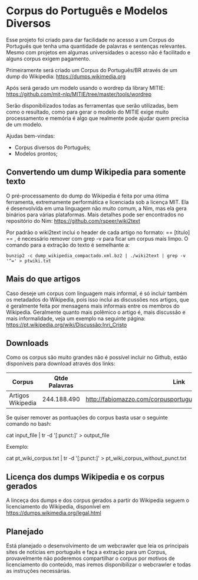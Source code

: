 # Corpus do Português e Modelos Diversos

Esse projeto foi criado para dar facilidade no acesso a um Corpus do Português que tenha uma quantidade de palavras e sentenças relevantes. Mesmo com projetos em algumas universidades o acesso não é facilitado e alguns corpus exigem pagamento. 

Primeiramente será criado um Corpus do Português/BR através de um dump do Wikipedia: https://dumps.wikimedia.org

Após será gerado um modelo usando o wordrep da library MITIE: https://github.com/mit-nlp/MITIE/tree/master/tools/wordrep

Serão disponibilizados todas as ferramentas que serão utilizadas, bem como o resultado, como para gerar o modelo do MITIE exige muito processamento e memória é algo que realmente pode ajudar quem precisa de um modelo.

Ajudas bem-vindas:

* Corpus diversos do Português;
* Modelos prontos; 

## Convertendo um dump Wikipedia para somente texto

O pré-processamento do dump do Wikipedia é feita por uma ótima ferramenta, extremamente performática e licenciada sob a licença MIT. Ela é desenvolvida em uma linguagem não muito comum, a Nim, mas ela gera binários para várias plataformas. Mais detalhes pode ser encontrados no repositório do Nim: https://github.com/rspeer/wiki2text

Por padrão o wiki2text inclui o header de cada artigo no formato: == [titulo] == , é necessário remover com grep -v para ficar um corpus mais limpo. O comando para a extração do texto é semelhante a:

``` bunzip2 -c dump_wikipedia_compactado.xml.bz2 | ./wiki2text | grep -v '^=' > ptwiki.txt ```

## Mais do que artigos

Caso deseje um corpus com linguagem mais informal, é só incluir também os metadados do Wikipedia, pois isso inclui as discussões nos artigos, que é geralmente feita por mensagens mais informais entre os membros do Wikipedia. Geralmente quanto mais polêmico o artigo é, mais discussão e mais informalidade, veja um exemplo na seguinte página: https://pt.wikipedia.org/wiki/Discussão:Inri_Cristo

## Downloads

Como os corpus são muito grandes não é possível incluir no Github, estão disponíveis para download através dos links:

| Corpus            | Qtde Palavras | Link                                                          |
|-------------------|---------------|---------------------------------------------------------------|
| Artigos Wikipedia | 244.188.490   | http://fabiomazzo.com/corpusportugues/pt_wiki_244_188_490.zip |

Se quiser remover as pontuações do corpus basta usar o seguinte comando no bash:

cat input_file | tr -d '[:punct:]' > output_file

Exemplo: 

cat pt_wiki_corpus.txt | tr -d '[:punct:]' > pt_wiki_corpus_without_punct.txt


## Licença dos dumps Wikipedia e os corpus gerados

A linceça dos dumps e dos corpus gerados a partir do Wikipedia seguem o licenciamento do Wikipedia, disponível em https://dumps.wikimedia.org/legal.html

## Planejado

Está planejado o desenvolvimento de um webcrawler que leia os principais sites de notícias em português e faça a extração para um Corpus, provavelmente não poderemos compartilhar o corpus por motivos de licenciamento do conteúdo, mas iremos disponibilizar o webcrawler e todas as instruções necessárias.
